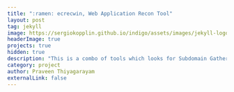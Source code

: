 ```yaml
---
title: ":ramen: ecrecwin, Web Application Recon Tool"
layout: post
tag: jekyll
image: https://sergiokopplin.github.io/indigo/assets/images/jekyll-logo-light-solid.png
headerImage: true
projects: true
hidden: true 
description: "This is a combo of tools which looks for Subdomain Gathering, Checking for Live Domains, Port Scan, Directory BruteForcing Based on User Custom Wordlist and much more..."
category: project
author: Praveen Thiyagarayam
externalLink: false
---
```



